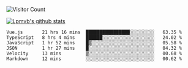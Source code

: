 ![Visitor Count](https://profile-counter.glitch.me/Lpmvb/count.svg)

[![Lpmvb's github stats](https://github-readme-stats.vercel.app/api?username=lpmvb&show_icons=true&title_color=fff&icon_color=79ff97&text_color=9f9f9f&bg_color=151515)](https://github.com/anuraghazra/github-readme-stats)

<!--
Here are some ideas to get you started:

- 🔭 I’m currently working on ...
- 🌱 I’m currently learning ...
- 👯 I’m looking to collaborate on ...
- 🤔 I’m looking for help with ...
- 💬 Ask me about ...
- 📫 How to reach me: ...
- 😄 Pronouns: ...
- ⚡ Fun fact: ...
-->

<!--START_SECTION:waka-->

```text
Vue.js       21 hrs 16 mins  ████████████████░░░░░░░░░   63.35 %
TypeScript   8 hrs 4 mins    ██████░░░░░░░░░░░░░░░░░░░   24.02 %
JavaScript   1 hr 52 mins    █▒░░░░░░░░░░░░░░░░░░░░░░░   05.58 %
JSON         1 hr 27 mins    █░░░░░░░░░░░░░░░░░░░░░░░░   04.32 %
Velocity     13 mins         ▒░░░░░░░░░░░░░░░░░░░░░░░░   00.68 %
Markdown     12 mins         ░░░░░░░░░░░░░░░░░░░░░░░░░   00.62 %
```

<!--END_SECTION:waka-->
